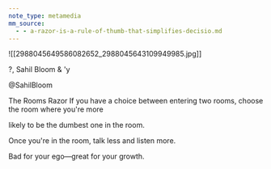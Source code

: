 ```yaml
---
note_type: metamedia
mm_source:
  - - a-razor-is-a-rule-of-thumb-that-simplifies-decisio.md
---
```


![[2988045649586082652_2988045643109949985.jpg]]

?, Sahil Bloom &
'y

@SahilBloom

The Rooms Razor
If you have a choice between entering two
rooms, choose the room where you're more

likely to be the dumbest one in the room.

Once you're in the room, talk less and listen
more.

Bad for your ego—great for your growth.

